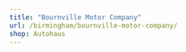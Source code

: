 ```yaml
---
title: "Bournville Motor Company"
url: /birmingham/bournville-motor-company/
shop: Autohaus
---
```

